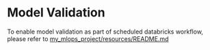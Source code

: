 # Model Validation
To enable model validation as part of scheduled databricks workflow, please refer to [my_mlops_project/resources/README.md](../resources/README.md)